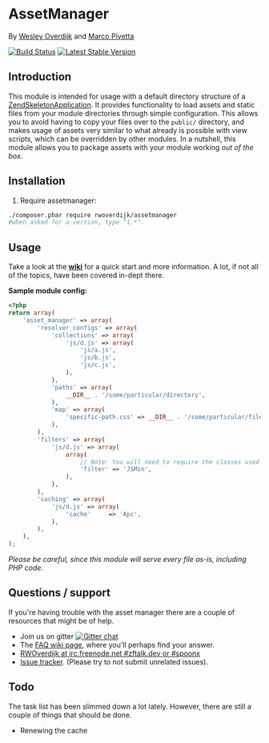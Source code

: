 # AssetManager
By [Wesley Overdijk](http://blog.spoonx.nl/) and [Marco Pivetta](http://ocramius.github.com/)

[![Build Status](https://secure.travis-ci.org/RWOverdijk/AssetManager.png?branch=master)](http://travis-ci.org/RWOverdijk/AssetManager)
[![Latest Stable Version](https://poser.pugx.org/RWOverdijk/AssetManager/v/stable.png)](https://packagist.org/packages/RWOverdijk/AssetManager)

## Introduction
This module is intended for usage with a default directory structure of a
[ZendSkeletonApplication](https://github.com/zendframework/ZendSkeletonApplication/). It provides functionality to load
assets and static files from your module directories through simple configuration.
This allows you to avoid having to copy your files over to the `public/` directory, and makes usage of assets very
similar to what already is possible with view scripts, which can be overridden by other modules.
In a nutshell, this module allows you to package assets with your module working *out of the box*.

## Installation

 1.  Require assetmanager:

```sh
./composer.phar require rwoverdijk/assetmanager
#when asked for a version, type "1.*".
```

## Usage

Take a look at the **[wiki](https://github.com/RWOverdijk/AssetManager/wiki)** for a quick start and more information.
A lot, if not all of the topics, have been covered in-dept there.

**Sample module config:**

```php
<?php
return array(
    'asset_manager' => array(
        'resolver_configs' => array(
            'collections' => array(
                'js/d.js' => array(
                    'js/a.js',
                    'js/b.js',
                    'js/c.js',
                ),
            ),
            'paths' => array(
                __DIR__ . '/some/particular/directory',
            ),
            'map' => array(
                'specific-path.css' => __DIR__ . '/some/particular/file.css',
            ),
        ),
        'filters' => array(
            'js/d.js' => array(
                array(
                    // Note: You will need to require the classes used for the filters yourself.
                    'filter' => 'JSMin',
                ),
            ),
        ),
        'caching' => array(
            'js/d.js' => array(
                'cache'     => 'Apc',
            ),
        ),
    ),
);
```

*Please be careful, since this module will serve every file as-is, including PHP code.*

## Questions / support
If you're having trouble with the asset manager there are a couple of resources that might be of help.
* Join us on gitter [![Gitter chat](https://badges.gitter.im/SpoonX/Dev.png)](https://gitter.im/SpoonX/Dev)
* The [FAQ wiki page](https://github.com/RWOverdijk/AssetManager/wiki/FAQ), where you'll perhaps find your answer.
* [RWOverdijk at irc.freenode.net #zftalk.dev or #spoonx](http://webchat.freenode.net/?channels=zftalk.dev%2Czftalk%2Cspoonx&uio=MTE9MTAz8d)
* [Issue tracker](https://github.com/RWOverdijk/AssetManager/issues). (Please try to not submit unrelated issues).

## Todo
The task list has been slimmed down a lot lately. However, there are still a couple of things that should be done.

 * Renewing the cache
